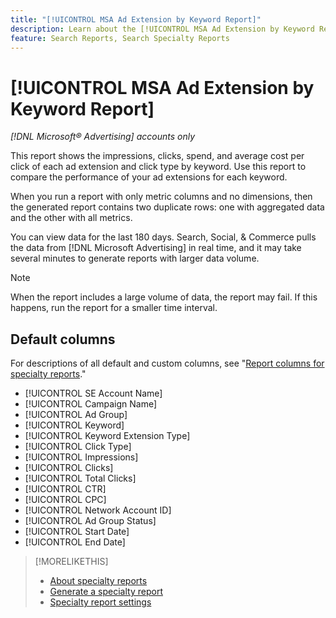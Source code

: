 ```yaml
---
title: "[!UICONTROL MSA Ad Extension by Keyword Report]"
description: Learn about the [!UICONTROL MSA Ad Extension by Keyword Report].
feature: Search Reports, Search Specialty Reports
---
```

# [!UICONTROL MSA Ad Extension by Keyword Report]

*[!DNL Microsoft® Advertising] accounts only*

This report shows the impressions, clicks, spend, and average cost per click of each ad extension and click type by keyword. Use this report to compare the performance of your ad extensions for each keyword.

When you run a report with only metric columns and no dimensions, then the generated report contains two duplicate rows: one with aggregated data and the other with all metrics.<!-- all metrics? -->

You can view data for the last 180 days. Search, Social, & Commerce pulls the data from [!DNL Microsoft Advertising] in real time, and it may take several minutes to generate reports with larger data volume.

>[!NOTE]
>
>When the report includes a large volume of data, the report may fail. If this happens, run the report for a smaller time interval. 

## Default columns

For descriptions of all default and custom columns, see "[Report columns for specialty reports](specialty-report-columns.md)."

* [!UICONTROL SE Account Name]
* [!UICONTROL Campaign Name]
* [!UICONTROL Ad Group]
* [!UICONTROL Keyword]
* [!UICONTROL Keyword Extension Type]
* [!UICONTROL Click Type]
* [!UICONTROL Impressions]
* [!UICONTROL Clicks]
* [!UICONTROL Total Clicks]
* [!UICONTROL CTR]
* [!UICONTROL CPC]
* [!UICONTROL Network Account ID]
* [!UICONTROL Ad Group Status]
* [!UICONTROL Start Date]
* [!UICONTROL End Date]

>[!MORELIKETHIS]
>
>* [About specialty reports](specialty-report-about.md)
>* [Generate a specialty report](specialty-report-generate.md)
>* [Specialty report settings](specialty-report-settings.md)
